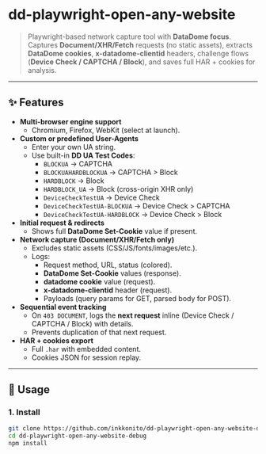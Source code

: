 # dd-playwright-open-any-website

> Playwright-based network capture tool with **DataDome focus**.  
> Captures **Document/XHR/Fetch** requests (no static assets), extracts **DataDome cookies**, **x-datadome-clientid** headers, challenge flows (**Device Check / CAPTCHA / Block**), and saves full HAR + cookies for analysis.

---

## ✨ Features

- **Multi-browser engine support**
  - Chromium, Firefox, WebKit (select at launch).
- **Custom or predefined User-Agents**
  - Enter your own UA string.
  - Use built-in **DD UA Test Codes**:
    - `BLOCKUA` → CAPTCHA
    - `BLOCKUAHARDBLOCKUA` → CAPTCHA > Block
    - `HARDBLOCK` → Block
    - `HARDBLOCK_UA` → Block (cross-origin XHR only)
    - `DeviceCheckTestUA` → Device Check
    - `DeviceCheckTestUA-BLOCKUA` → Device Check > CAPTCHA
    - `DeviceCheckTestUA-HARDBLOCK` → Device Check > Block
- **Initial request & redirects**
  - Shows full **DataDome Set-Cookie** value if present.
- **Network capture (Document/XHR/Fetch only)**
  - Excludes static assets (CSS/JS/fonts/images/etc.).
  - Logs:
    - Request method, URL, status (colored).
    - **DataDome Set-Cookie** values (response).
    - **datadome cookie** value (request).
    - **x-datadome-clientid** header (request).
    - Payloads (query params for GET, parsed body for POST).
- **Sequential event tracking**
  - On `403 DOCUMENT`, logs the **next request** inline (Device Check / CAPTCHA / Block) with details.
  - Prevents duplication of that next request.
- **HAR + cookies export**
  - Full `.har` with embedded content.
  - Cookies JSON for session replay.

---

## 🚀 Usage

### 1. Install

```bash
git clone https://github.com/inkkonito/dd-playwright-open-any-website-debug.git
cd dd-playwright-open-any-website-debug
npm install